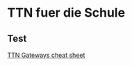 ﻿# TTN fuer die Schule
## Test

[TTN Gateways cheat sheet](https://github.com/TTN-Dresden/TTN-Dresden.github.io/blob/master/schule/_materialien/cheat_sheet_Gateway_test.pdf)